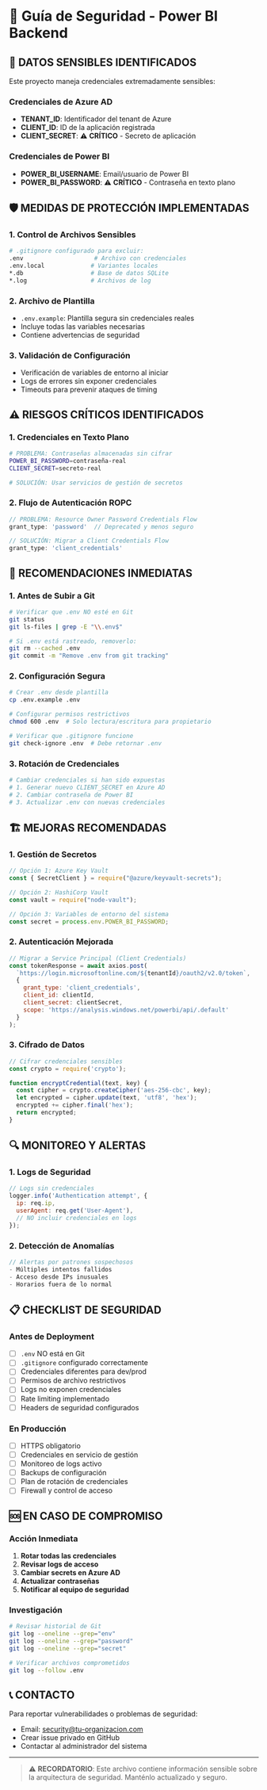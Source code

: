# 🔐 Guía de Seguridad - Power BI Backend

## 🚨 **DATOS SENSIBLES IDENTIFICADOS**

Este proyecto maneja credenciales extremadamente sensibles:

### Credenciales de Azure AD
- **TENANT_ID**: Identificador del tenant de Azure
- **CLIENT_ID**: ID de la aplicación registrada
- **CLIENT_SECRET**: ⚠️ **CRÍTICO** - Secreto de aplicación

### Credenciales de Power BI
- **POWER_BI_USERNAME**: Email/usuario de Power BI
- **POWER_BI_PASSWORD**: ⚠️ **CRÍTICO** - Contraseña en texto plano

## 🛡️ **MEDIDAS DE PROTECCIÓN IMPLEMENTADAS**

### 1. Control de Archivos Sensibles
```bash
# .gitignore configurado para excluir:
.env                    # Archivo con credenciales
.env.local             # Variantes locales
*.db                   # Base de datos SQLite
*.log                  # Archivos de log
```

### 2. Archivo de Plantilla
- `.env.example`: Plantilla segura sin credenciales reales
- Incluye todas las variables necesarias
- Contiene advertencias de seguridad

### 3. Validación de Configuración
- Verificación de variables de entorno al iniciar
- Logs de errores sin exponer credenciales
- Timeouts para prevenir ataques de timing

## ⚠️ **RIESGOS CRÍTICOS IDENTIFICADOS**

### 1. Credenciales en Texto Plano
```bash
# PROBLEMA: Contraseñas almacenadas sin cifrar
POWER_BI_PASSWORD=contraseña-real
CLIENT_SECRET=secreto-real

# SOLUCIÓN: Usar servicios de gestión de secretos
```

### 2. Flujo de Autenticación ROPC
```javascript
// PROBLEMA: Resource Owner Password Credentials Flow
grant_type: 'password'  // Deprecated y menos seguro

// SOLUCIÓN: Migrar a Client Credentials Flow
grant_type: 'client_credentials'
```

## 🔧 **RECOMENDACIONES INMEDIATAS**

### 1. Antes de Subir a Git
```bash
# Verificar que .env NO esté en Git
git status
git ls-files | grep -E "\\.env$"

# Si .env está rastreado, removerlo:
git rm --cached .env
git commit -m "Remove .env from git tracking"
```

### 2. Configuración Segura
```bash
# Crear .env desde plantilla
cp .env.example .env

# Configurar permisos restrictivos
chmod 600 .env  # Solo lectura/escritura para propietario

# Verificar que .gitignore funcione
git check-ignore .env  # Debe retornar .env
```

### 3. Rotación de Credenciales
```bash
# Cambiar credenciales si han sido expuestas
# 1. Generar nuevo CLIENT_SECRET en Azure AD
# 2. Cambiar contraseña de Power BI
# 3. Actualizar .env con nuevas credenciales
```

## 🏗️ **MEJORAS RECOMENDADAS**

### 1. Gestión de Secretos
```javascript
// Opción 1: Azure Key Vault
const { SecretClient } = require("@azure/keyvault-secrets");

// Opción 2: HashiCorp Vault
const vault = require("node-vault");

// Opción 3: Variables de entorno del sistema
const secret = process.env.POWER_BI_PASSWORD;
```

### 2. Autenticación Mejorada
```javascript
// Migrar a Service Principal (Client Credentials)
const tokenResponse = await axios.post(
  `https://login.microsoftonline.com/${tenantId}/oauth2/v2.0/token`,
  {
    grant_type: 'client_credentials',
    client_id: clientId,
    client_secret: clientSecret,
    scope: 'https://analysis.windows.net/powerbi/api/.default'
  }
);
```

### 3. Cifrado de Datos
```javascript
// Cifrar credenciales sensibles
const crypto = require('crypto');

function encryptCredential(text, key) {
  const cipher = crypto.createCipher('aes-256-cbc', key);
  let encrypted = cipher.update(text, 'utf8', 'hex');
  encrypted += cipher.final('hex');
  return encrypted;
}
```

## 🔍 **MONITOREO Y ALERTAS**

### 1. Logs de Seguridad
```javascript
// Logs sin credenciales
logger.info('Authentication attempt', {
  ip: req.ip,
  userAgent: req.get('User-Agent'),
  // NO incluir credenciales en logs
});
```

### 2. Detección de Anomalías
```javascript
// Alertas por patrones sospechosos
- Múltiples intentos fallidos
- Acceso desde IPs inusuales
- Horarios fuera de lo normal
```

## 📋 **CHECKLIST DE SEGURIDAD**

### Antes de Deployment
- [ ] `.env` NO está en Git
- [ ] `.gitignore` configurado correctamente
- [ ] Credenciales diferentes para dev/prod
- [ ] Permisos de archivo restrictivos
- [ ] Logs no exponen credenciales
- [ ] Rate limiting implementado
- [ ] Headers de seguridad configurados

### En Producción
- [ ] HTTPS obligatorio
- [ ] Credenciales en servicio de gestión
- [ ] Monitoreo de logs activo
- [ ] Backups de configuración
- [ ] Plan de rotación de credenciales
- [ ] Firewall y control de acceso

## 🆘 **EN CASO DE COMPROMISO**

### Acción Inmediata
1. **Rotar todas las credenciales**
2. **Revisar logs de acceso**
3. **Cambiar secrets en Azure AD**
4. **Actualizar contraseñas**
5. **Notificar al equipo de seguridad**

### Investigación
```bash
# Revisar historial de Git
git log --oneline --grep="env"
git log --oneline --grep="password"
git log --oneline --grep="secret"

# Verificar archivos comprometidos
git log --follow .env
```

## 📞 **CONTACTO**

Para reportar vulnerabilidades o problemas de seguridad:
- Email: security@tu-organizacion.com
- Crear issue privado en GitHub
- Contactar al administrador del sistema

---

> ⚠️ **RECORDATORIO**: Este archivo contiene información sensible sobre la arquitectura de seguridad. Manténlo actualizado y seguro.
